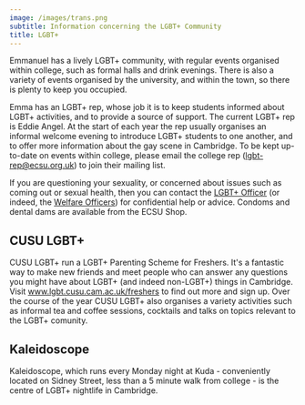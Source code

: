 ```yaml
---
image: /images/trans.png
subtitle: Information concerning the LGBT+ Community
title: LGBT+
---
```


Emmanuel has a lively LGBT+ community, with regular events organised within college, such as formal halls and drink evenings. There is also a variety of events organised by the university, and within the town, so there is plenty to keep you occupied.

Emma has an LGBT+ rep, whose job it is to keep students informed about LGBT+ activities, and to provide a source of support. The current LGBT+ rep is Eddie Angel. At the start of each year the rep usually organises an informal welcome evening to introduce LGBT+ students to one another, and to offer more information about the gay scene in Cambridge. To be kept up-to-date on events within college, please email the college rep (lgbt-rep@ecsu.org.uk) to join their mailing list.

If you are questioning your sexuality, or concerned about issues such as coming out or sexual health, then you can contact the  [LGBT+ Officer](lgbt_officer.html) (or indeed, the [Welfare Officers](female_welfare.html)) for confidential help or advice. Condoms and dental dams are available from the ECSU Shop.

## CUSU LGBT+


CUSU LGBT+ run a LGBT+ Parenting Scheme for Freshers. It's a fantastic way to make new friends and meet people who can answer any questions you might have about LGBT+ (and indeed non-LGBT+) things in Cambridge. Visit www.lgbt.cusu.cam.ac.uk/freshers to find out more and sign up. Over the course of the year CUSU LGBT+ also organises a variety activities such as informal tea and coffee sessions, cocktails and talks on topics relevant to the LGBT+ comunity.

## Kaleidoscope

Kaleidoscope, which runs every Monday night at Kuda - conveniently located on Sidney Street, less than a 5 minute walk from college - is the centre of LGBT+ nightlife in Cambridge.